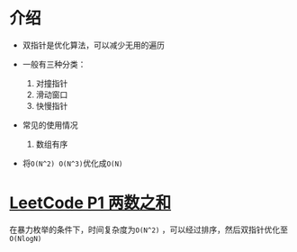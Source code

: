 # 介绍

- 双指针是优化算法，可以减少无用的遍历

- 一般有三种分类：
  1. 对撞指针
  2. 滑动窗口
  3. 快慢指针
- 常见的使用情况
  1. 数组有序
- 将``O(N^2) O(N^3)``优化成``O(N)``

# [LeetCode P1 两数之和]()

在暴力枚举的条件下，时间复杂度为``O(N^2)`` ，可以经过排序，然后双指针优化至``O(NlogN)``

```c++

```

